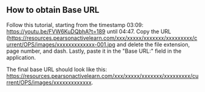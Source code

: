 ## How to obtain Base URL
Follow this tutorial, starting from the timestamp 03:09: https://youtu.be/FVW6KuDQbhA?t=189 until 04:47. Copy the URL (https://resources.pearsonactivelearn.com/xxx/xxxxx/xxxxxxx/xxxxxxxxx/current/OPS/images/xxxxxxxxxxxxx-001.jpg and delete the file extension, page number, and dash.
Lastly, paste it in the "Base URL:" field in the application.

The final base URL should look like this: https://resources.pearsonactivelearn.com/xxx/xxxxx/xxxxxxx/xxxxxxxxx/current/OPS/images/xxxxxxxxxxxxx.